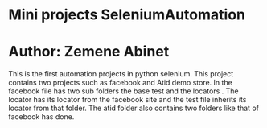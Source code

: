 # Mini projects SeleniumAutomation
# Author: Zemene Abinet
This is the first automation projects in python selenium. This project contains two projects such as facebook and Atid 
demo store. In the facebook file has two sub folders the base test and the locators . The locator has its locator from the 
facebook site and the test file inherits its locator from that folder.
The atid folder also contains two folders like that of facebook has done.